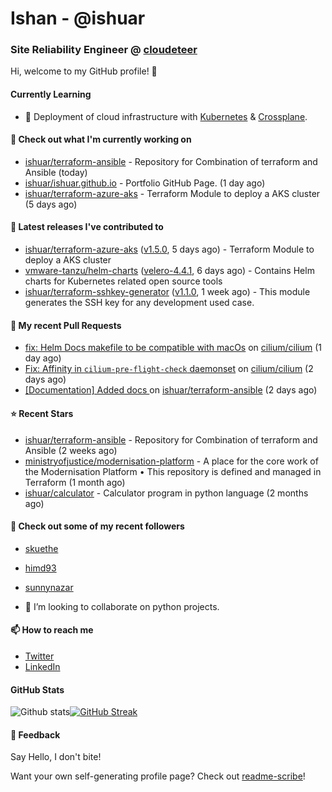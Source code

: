 # Ishan - @ishuar
### Site Reliability Engineer @ [cloudeteer](https://cloudeteer.de/)

Hi, welcome to my GitHub profile! 👋

#### Currently Learning
- 🌱 Deployment of cloud infrastructure with [Kubernetes](https://kubernetes.io/docs/concepts/overview/) & [Crossplane](https://www.crossplane.io/).

#### 👷 Check out what I'm currently working on

- [ishuar/terraform-ansible](https://github.com/ishuar/terraform-ansible) - Repository for Combination of terraform and Ansible (today)
- [ishuar/ishuar.github.io](https://github.com/ishuar/ishuar.github.io) - Portfolio GitHub Page. (1 day ago)
- [ishuar/terraform-azure-aks](https://github.com/ishuar/terraform-azure-aks) - Terraform Module to deploy a AKS cluster (5 days ago)

#### 🔭 Latest releases I've contributed to

- [ishuar/terraform-azure-aks](https://github.com/ishuar/terraform-azure-aks) ([v1.5.0](https://github.com/ishuar/terraform-azure-aks/releases/tag/v1.5.0), 5 days ago) - Terraform Module to deploy a AKS cluster
- [vmware-tanzu/helm-charts](https://github.com/vmware-tanzu/helm-charts) ([velero-4.4.1](https://github.com/vmware-tanzu/helm-charts/releases/tag/velero-4.4.1), 6 days ago) - Contains Helm charts for Kubernetes related open source tools
- [ishuar/terraform-sshkey-generator](https://github.com/ishuar/terraform-sshkey-generator) ([v1.1.0](https://github.com/ishuar/terraform-sshkey-generator/releases/tag/v1.1.0), 1 week ago) - This module generates the SSH key for any development used case. 

#### 🔨 My recent Pull Requests

- [fix: Helm Docs makefile to be compatible with macOs](https://github.com/cilium/cilium/pull/27495) on [cilium/cilium](https://github.com/cilium/cilium) (1 day ago)
- [Fix: Affinity in `cilium-pre-flight-check` daemonset](https://github.com/cilium/cilium/pull/27475) on [cilium/cilium](https://github.com/cilium/cilium) (2 days ago)
- [[Documentation] Added docs ](https://github.com/ishuar/terraform-ansible/pull/7) on [ishuar/terraform-ansible](https://github.com/ishuar/terraform-ansible) (2 days ago)

#### ⭐ Recent Stars

- [ishuar/terraform-ansible](https://github.com/ishuar/terraform-ansible) - Repository for Combination of terraform and Ansible (2 weeks ago)
- [ministryofjustice/modernisation-platform](https://github.com/ministryofjustice/modernisation-platform) - A place for the core work of the Modernisation Platform • This repository is defined and managed in Terraform (1 month ago)
- [ishuar/calculator](https://github.com/ishuar/calculator) - Calculator program in python language (2 months ago)

#### 👯 Check out some of my recent followers

- [skuethe](https://github.com/skuethe)
- [himd93](https://github.com/himd93)
- [sunnynazar](https://github.com/sunnynazar)

- 👯 I’m looking to collaborate on python projects.

#### 📫 How to reach me
- [Twitter](https://twitter.com/ishuar_)
- [LinkedIn](https://www.linkedin.com/in/ishuar/)

#### GitHub Stats

![Github stats](https://github-readme-stats.vercel.app/api?username=ishuar&show_icons=true&count_private=true&theme=radical)[![GitHub Streak](https://streak-stats.demolab.com?user=ishuar&theme=radical&hide_border=true)](https://git.io/streak-stats)

#### 💬 Feedback

Say Hello, I don't bite!


Want your own self-generating profile page? Check out [readme-scribe](https://github.com/muesli/readme-scribe)!